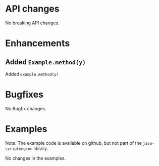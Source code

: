 # API changes

No breaking API changes.


# Enhancements

## Added `Example.method(y)`

Added `Example.method(y)` 


# Bugfixes

No Bugfix changes.


# Examples

Note: The example code is available on github, but not part of the
`java-scriptengine` library.

No changes in the examples.
